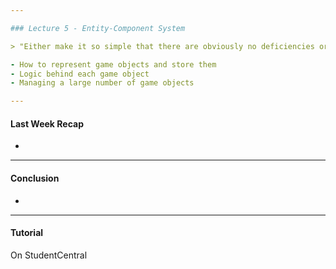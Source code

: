 ```yaml
---

### Lecture 5 - Entity-Component System

> "Either make it so simple that there are obviously no deficiencies or make it so complicated that there are no obvious deficiencies." - (Tony Hoare, adapted)

- How to represent game objects and store them
- Logic behind each game object
- Managing a large number of game objects

---
```


#### Last Week Recap

- 




---

#### Conclusion

- 

---

#### Tutorial

On StudentCentral